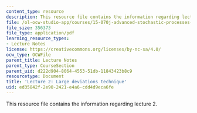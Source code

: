 ```yaml
---
content_type: resource
description: This resource file contains the information regarding lecture 2.
file: /ol-ocw-studio-app/courses/15-070j-advanced-stochastic-processes-fall-2013/ed35842f2e902421e4a6cdd4d9eca6fe_MIT15_070JF13_Lec2.pdf
file_size: 356373
file_type: application/pdf
learning_resource_types:
- Lecture Notes
license: https://creativecommons.org/licenses/by-nc-sa/4.0/
ocw_type: OCWFile
parent_title: Lecture Notes
parent_type: CourseSection
parent_uid: d222d904-8064-4553-51db-11843423b8c9
resourcetype: Document
title: 'Lecture 2: Large deviations technique'
uid: ed35842f-2e90-2421-e4a6-cdd4d9eca6fe
---
```

This resource file contains the information regarding lecture 2.
